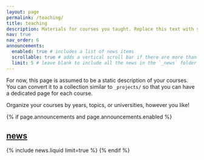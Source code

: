 ```yaml
---
layout: page
permalink: /teaching/
title: teaching
description: Materials for courses you taught. Replace this text with your description.
nav: true
nav_order: 6
announcements:
  enabled: true # includes a list of news items
  scrollable: true # adds a vertical scroll bar if there are more than 3 news items
  limit: 5 # leave blank to include all the news in the `_news` folder
---
```


For now, this page is assumed to be a static description of your courses. You can convert it to a collection similar to `_projects/` so that you can have a dedicated page for each course.

Organize your courses by years, topics, or universities, however you like!
<!-- News -->

{% if page.announcements and page.announcements.enabled %}
<h2>
    <a href="{{ '/news/' | relative_url }}" style="color: inherit">news</a>
</h2>
{% include news.liquid limit=true %}
{% endif %}
